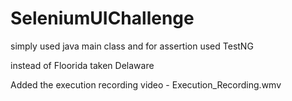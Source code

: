 # SeleniumUIChallenge

simply used java main class and for assertion used TestNG

instead of Floorida taken Delaware  

Added the execution recording video - Execution_Recording.wmv
